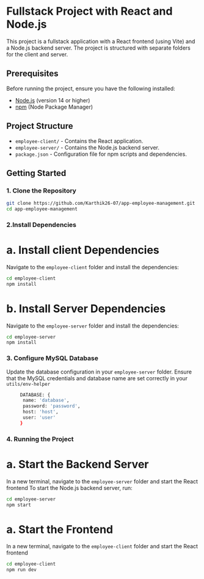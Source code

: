 # Fullstack Project with React and Node.js

This project is a fullstack application with a React frontend (using Vite) and a Node.js backend server. The project is structured with separate folders for the client and server.

## Prerequisites

Before running the project, ensure you have the following installed:

- [Node.js](https://nodejs.org/) (version 14 or higher)
- [npm](https://www.npmjs.com/) (Node Package Manager)

## Project Structure

- `employee-client/` - Contains the React application.
- `employee-server/` - Contains the Node.js backend server.
- `package.json` - Configuration file for npm scripts and dependencies.

## Getting Started

### 1. Clone the Repository

```bash
git clone https://github.com/Karthik26-07/app-employee-management.git
cd app-employee-management
```

### 2.Install Dependencies
  # a. Install client Dependencies
  Navigate to the `employee-client` folder and install the dependencies:

  ```bash
  cd employee-client
  npm install
  ```

  # b. Install Server  Dependencies
  Navigate to the `employee-server` folder and install the dependencies:

  ```bash
  cd employee-server
  npm install
  ```


### 3. Configure MySQL Database

  Update the database configuration in your `employee-server` folder. 
  Ensure that the MySQL credentials and database name are set correctly in your `utils/env-helper`

  ```bash
       DATABASE: {
        name: 'database',
        password: 'password',
        host: 'host',
        user: 'user'
       }
```

### 4. Running the Project
  # a. Start the Backend Server
  In a new terminal, navigate to the `employee-server` folder and start the React frontend
  To start the Node.js backend server, run:
  ```bash
  cd employee-server
  npm start
  ```

  # a. Start the Frontend
  In a new terminal, navigate to the `employee-client` folder and start the React frontend
  ```bash
  cd employee-client
  npm run dev
  ```

